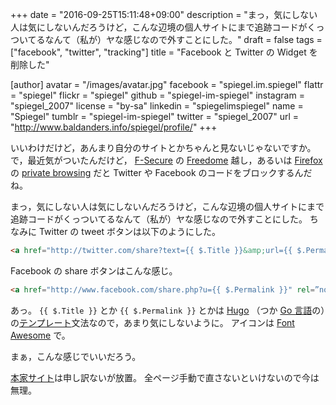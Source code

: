 +++
date = "2016-09-25T15:11:48+09:00"
description = "まっ，気にしない人は気にしないんだろうけど，こんな辺境の個人サイトにまで追跡コードがくっついてるなんて（私が）ヤな感じなので外すことにした。"
draft = false
tags = ["facebook", "twitter", "tracking"]
title = "Facebook と Twitter の Widget を削除した"

[author]
  avatar = "/images/avatar.jpg"
  facebook = "spiegel.im.spiegel"
  flattr = "spiegel"
  flickr = "spiegel"
  github = "spiegel-im-spiegel"
  instagram = "spiegel_2007"
  license = "by-sa"
  linkedin = "spiegelimspiegel"
  name = "Spiegel"
  tumblr = "spiegel-im-spiegel"
  twitter = "spiegel_2007"
  url = "http://www.baldanders.info/spiegel/profile/"
+++

いいわけだけど，あんまり自分のサイトとかちゃんと見ないじゃないですか。
で，最近気がついたんだけど， [F-Secure](https://www.f-secure.com/) の [Freedome](https://www.f-secure.com/freedome) 越し，あるいは [Firefox](https://www.mozilla.org/firefox/) の [private browsing](https://support.mozilla.org/kb/private-browsing-use-firefox-without-history) だと Twitter や Facebook のコードをブロックするんだね。

まっ，気にしない人は気にしないんだろうけど，こんな辺境の個人サイトにまで追跡コードがくっついてるなんて（私が）ヤな感じなので外すことにした。
ちなみに Twitter の tweet ボタンは以下のようにした。

```html
<a href="http://twitter.com/share?text={{ $.Title }}&amp;url={{ $.Permalink }}" rel=”nofollow” target="_blank"><i class="fa fa-twitter-square fa-2x" aria-hidden="true"></i></a>
```

Facebook の share ボタンはこんな感じ。

```html
<a href="http://www.facebook.com/share.php?u={{ $.Permalink }}" rel=”nofollow” target="_blank"><i class="fa fa-facebook-square fa-2x" aria-hidden="true"></i></a>
```

あっ。
`{{ $.Title }}` とか `{{ $.Permalink }}` とかは [Hugo] （つか [Go 言語]の）の[テンプレート](https://golang.org/pkg/text/template/ "template - The Go Programming Language")文法なので，あまり気にしないように。
アイコンは [Font Awesome](https://fortawesome.github.io/Font-Awesome/ "Font Awesome, the iconic font and CSS toolkit") で。

まぁ，こんな感じでいいだろう。

[本家サイト](http://www.baldanders.info/ "Baldanders.info")は申し訳ないが放置。
全ページ手動で直さないといけないので今は無理。

[Hugo]: https://gohugo.io/ "Hugo :: A fast and modern static website engine"
[Go 言語]: https://golang.org/ "The Go Programming Language"
